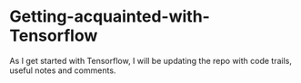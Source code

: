 # Getting-acquainted-with-Tensorflow
As I get started with Tensorflow, I will be updating the repo with code trails, useful notes and comments.
